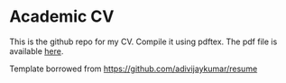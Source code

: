# Academic CV
This is the github repo for my CV. Compile it using pdftex.
The pdf file is available [here](https://github.com/pranav-satheesh/resume-master/blob/main/resume.pdf).


Template borrowed from https://github.com/adivijaykumar/resume

